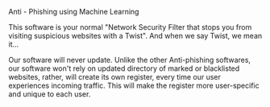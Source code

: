 Anti - Phishing using Machine Learning

This software is your normal "Network Security Filter that stops you from visiting suspicious websites with a Twist". And when we say Twist, we mean it...

Our software will never update. Unlike the other Anti-phishing softwares, our software won't rely on updated directory of marked or blacklisted websites, rather, will create its own register, every time our user experiences incoming traffic. This will make the register more user-specific and unique to each user.
